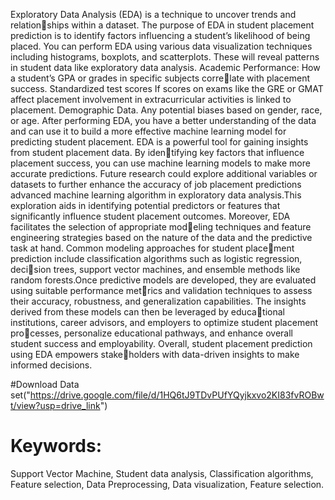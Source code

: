 Exploratory Data Analysis (EDA) is a technique to uncover trends and relationships within a dataset. The purpose of EDA in student placement prediction is to
identify factors influencing a student’s likelihood of being placed. You can perform
EDA using various data visualization techniques including histograms, boxplots, and
scatterplots. These will reveal patterns in student data like exploratory data analysis.
Academic Performance: How a student’s GPA or grades in specific subjects correlate with placement success. Standardized test scores If scores on exams like the
GRE or GMAT affect placement involvement in extracurricular activities is linked to
placement. Demographic Data. Any potential biases based on gender, race, or age.
After performing EDA, you have a better understanding of the data and can use it
to build a more effective machine learning model for predicting student placement.
EDA is a powerful tool for gaining insights from student placement data. By identifying key factors that influence placement success, you can use machine learning
models to make more accurate predictions. Future research could explore additional
variables or datasets to further enhance the accuracy of job placement predictions
advanced machine learning algorithm in exploratory data analysis.This exploration
aids in identifying potential predictors or features that significantly influence student
placement outcomes. Moreover, EDA facilitates the selection of appropriate modeling techniques and feature engineering strategies based on the nature of the data
and the predictive task at hand. Common modeling approaches for student placement prediction include classification algorithms such as logistic regression, decision trees, support vector machines, and ensemble methods like random forests.Once
predictive models are developed, they are evaluated using suitable performance metrics and validation techniques to assess their accuracy, robustness, and generalization
capabilities. The insights derived from these models can then be leveraged by educational institutions, career advisors, and employers to optimize student placement processes, personalize educational pathways, and enhance overall student success and
employability. Overall, student placement prediction using EDA empowers stakeholders with data-driven insights to make informed decisions.

#Download Data set("https://drive.google.com/file/d/1HQ6tJ9TDvPUfYQyjkxvo2KI83fvROBwt/view?usp=drive_link")

# Keywords:
Support Vector Machine, Student data analysis, Classification algorithms, Feature
selection, Data Preprocessing, Data visualization, Feature selection.
